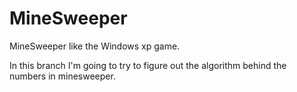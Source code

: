 MineSweeper
===========

MineSweeper like the Windows xp game.

In this branch I'm going to try to figure out the algorithm behind the numbers in minesweeper.
